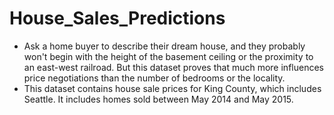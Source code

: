 # House_Sales_Predictions
- Ask a home buyer to describe their dream house, and they probably won't begin with the height of the basement ceiling or the proximity to an east-west railroad. But this dataset proves that much more influences price negotiations than the number of bedrooms or the locality.
- This dataset contains house sale prices for King County, which includes Seattle. It includes homes sold between May 2014 and May 2015.
